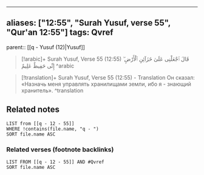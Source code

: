 
---
aliases: ["12:55", "Surah Yusuf, verse 55", "Qur'an 12:55"]
tags: Qvref
---

parent:: [[q - Yusuf (12)|Yusuf]]

> [!arabic]+ Surah Yusuf, Verse 55 (12:55)
> <span class="quran-arabic">قَالَ ٱجْعَلْنِى عَلَىٰ خَزَآئِنِ ٱلْأَرْضِ ۖ إِنِّى حَفِيظٌ عَلِيمٌ</span>
^arabic

> [!translation]+ Surah Yusuf, Verse 55 (12:55) - Translation
> Он сказал: «Назначь меня управлять хранилищами земли, ибо я - знающий хранитель».
^translation



## Related notes
```dataview
LIST from [[q - 12 - 55]]
WHERE !contains(file.name, "q - ")
SORT file.name ASC
```

### Related verses (footnote backlinks)
```dataview
LIST FROM [[q - 12 - 55]] AND #Qvref
SORT file.name ASC
```

